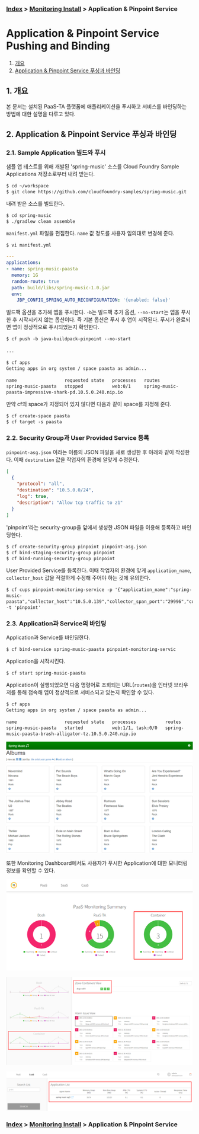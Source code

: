 ### [Index](https://github.com/PaaS-TA/Guide/tree/working-new-template) > [Monitoring Install](PAAS-TA_MONITORING_INSTALL_GUIDE.md) > Application & Pinpoint Service


# Application & Pinpoint Service Pushing and Binding
1. [개요](#1)
2. [Application & Pinpoint Service 푸싱과 바인딩](#2)


## <div id="1">1. 개요
본 문서는 설치된 PaaS-TA 플랫폼에 애플리케이션을 푸시하고 서비스를 바인딩하는 방법에 대한 설명을 다루고 있다.


## <div id="2">2. Application & Pinpoint Service 푸싱과 바인딩


### 2.1. Sample Application 빌드와 푸시
샘플 앱 테스트를 위해 개발된 'spring-music' 소스를 Cloud Foundry Sample Applications 저장소로부터 내려 받는다.

```
$ cd ~/workspace
$ git clone https://github.com/cloudfoundry-samples/spring-music.git
```

내려 받은 소스를 빌드한다.

```
$ cd spring-music
$ ./gradlew clean assemble
```

`manifest.yml` 파일을 편집한다. `name` 값 정도를 사용자 임의대로 변경해 준다.

```
$ vi manifest.yml
```
```yaml
---
applications:
- name: spring-music-paasta
  memory: 1G
  random-route: true
  path: build/libs/spring-music-1.0.jar
  env:
    JBP_CONFIG_SPRING_AUTO_RECONFIGURATION: '{enabled: false}'
```

빌드팩 옵션을 추가해 앱을 푸시한다. `-b`는 빌드팩 추가 옵션, `--no-start`는 앱을 푸시한 후 시작시키지 않는 옵션이다. 즉 기본 옵션은 푸시 후 앱이 시작된다. 푸시가 완료되면 앱이 정상적으로 푸시되었는지 확인한다.

```
$ cf push -b java-buildpack-pinpoint --no-start

...

$ cf apps
Getting apps in org system / space paasta as admin...

name                  requested state   processes   routes
spring-music-paasta   stopped           web:0/1     spring-music-paasta-impressive-shark-pd.10.5.0.240.nip.io
```

만약 cf의 space가 지정되어 있지 않다면 다음과 같이 space를 지정해 준다.

```
$ cf create-space paasta
$ cf target -s paasta
```


### 2.2. Security Group과 User Provided Service 등록
`pinpoint-asg.json` 이라는 이름의 JSON 파일을 새로 생성한 후 아래와 같이 작성한다. 이때 `destination` 값을 작업자의 환경에 알맞게 수정한다.

```json
[
  {
    "protocol": "all",
    "destination": "10.5.0.0/24",
    "log": true,
    "description": "Allow tcp traffic to z1"
  }
]
```

'pinpoint'라는 security-group을 앞에서 생성한 JSON 파일을 이용해 등록하고 바인딩한다.

```
$ cf create-security-group pinpoint pinpoint-asg.json
$ cf bind-staging-security-group pinpoint
$ cf bind-running-security-group pinpoint
```

User Provided Service를 등록한다. 이때 작업자의 환경에 맞게 `application_name`, `collector_host` 값을 적절하게 수정해 주어야 하는 것에 유의한다.

```
$ cf cups pinpoint-monitoring-service -p '{"application_name":"spring-music-paasta","collector_host":"10.5.0.139","collector_span_port":"29996","collector_stat_port":"29995","collector_tcp_port":"29994"}' -t 'pinpoint'
```


### 2.3. Application과 Service의 바인딩
Application과 Service를 바인딩한다.

```
$ cf bind-service spring-music-paasta pinpoint-monitoring-servic
```

Application을 시작시킨다.

```
$ cf start spring-music-paasta
```

Application이 실행되었으면 다음 명령어로 조회되는 URL(`routes`)을 인터넷 브라우저를 통해 접속해 앱이 정상적으로 서비스되고 있는지 확인할 수 있다.

```
$ cf apps
Getting apps in org system / space paasta as admin...

name                  requested state   processes           routes
spring-music-paasta   started           web:1/1, task:0/0   spring-music-paasta-brash-alligator-tz.10.5.0.240.nip.io
```

![](images/cf_pushed_spring_music_app.png)

또한 Monitoring Dashboard에서도 사용자가 푸시한 Application에 대한 모니터링 정보를 확인할 수 있다.

![](images/cf_pushed_spring_music_app_info_on_monitoring-dashboard_01.png)

![](images/cf_pushed_spring_music_app_info_on_monitoring-dashboard_02.png)

![](images/cf_pushed_spring_music_app_info_on_monitoring-dashboard_03.png)



### [Index](https://github.com/PaaS-TA/Guide/tree/working-new-template) > [Monitoring Install](PAAS-TA_MONITORING_INSTALL_GUIDE.md) > Application & Pinpoint Service